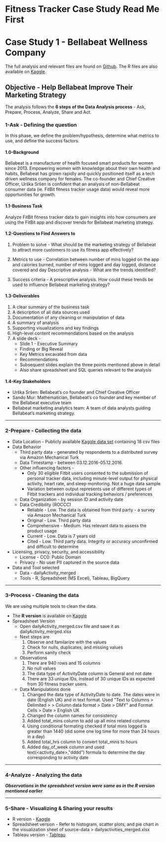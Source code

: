 # Fitness Tracker Case Study Read Me First
# Case Study 1 - Bellabeat Wellness Company
The full analysis and relevant files are found on [Github](https://github.com/deep-thinks-tech/data-analytics-case-studies/tree/main/001.fitness-app-case-study). The R files are also available on [Kaggle](https://www.kaggle.com/code/deepajc/fitness-tracker-case-study-in-r).

## Objective - Help Bellabeat Improve Their Marketing Strategy

The analysis follows the **6 steps of the Data Analysis process** - Ask, Prepare, Process, Analyze, Share and Act.

### 1-Ask - Defining the question
In this phase, we define the problem/hypothesis, determine what metrics to use, and define the success factors.

#### 1.0-Background

Bellabeat is a manufacturer of health focused smart products for women since 2013. Empowering women with knowledge about their own health and habits, Bellabeat has grown rapidly and quickly positioned itself as a tech driven wellness company for females.
The co-founder and Chief Creative Officer, Urška Sršen is confident that an analysis of non-Bellabeat consumer data (ie. FitBit fitness tracker usage data) would reveal more opportunities for growth.

#### 1.1-Business Task

Analyze FitBit fitness tracker data to gain insights into how consumers are using the FitBit app and discover trends for Bellabeat marketing strategy.

#### 1.2-Questions to Find Answers to

1. Problem to solve - What should be the marketing strategy of Bellabeat to attract more customers to use its fitness app effectively?

2. Metrics to use - Correlation between number of mins logged on the app and calories burned, number of mins logged and day logged, distance covered and day
Descriptive analysis - What are the trends identified?

3. Success criteria - A prescriptive analysis. How could these trends be used to influence Bellabeat marketing strategy?

#### 1.3-Deliverables
1. A clear summary of the business task
2. A description of all data sources used
3. Documentation of any cleaning or manipulation of data
4. A summary of analysis
5. Supporting visualizations and key findings
6. High-level content recommendations based on the analysis
7. A slide deck -
   + Slide 1 - Executive Summary
   + Finding or Big Reveal
   + Key Metrics excavated from data
   + Recommendations
   + Subsequent slides explain the three points mentioned above in detail
   + Also share spreadsheet and SQL queries relevant to the analysis

#### 1.4-Key Stakeholders
* Urška Sršen: Bellabeat’s co founder and Chief Creative Officer
* Sando Mur: Mathematician, Bellabeat’s co founder and key member of the Bellabeat executive team
* Bellabeat marketing analytics team: A team of data analysts guiding Bellabeat’s marketing strategy.

---


### 2-Prepare - Collecting the data
* Data Location - Publicly available [Kaggle data set](https://www.kaggle.com/datasets/arashnic/fitbit) containing 18 csv files
* Data Behavior
  + Third party data - generated by respondents to a distributed survey via Amazon Mechanical Turk 
  + Data Timestamp - between 03.12.2016-05.12.2016. 
  + Other influencing factors -
    + Only 30 eligible Fitbit users consented to the submission of personal tracker data, including minute-level output for physical activity, heart rate, and sleep monitoring. Not a huge data sample
    + Variation between output represents use of different types of Fitbit trackers and individual tracking behaviors / preferences
  + Data Organization - by session ID and activity date
  + Data Credibility (ROCCC)
    + Reliable - Low. The data is obtained from third party - a survey  via Amazon Mechanical Turk
    + Original - Low. Third party data
    + Comprehensive - Medium. Has relevant data to assess the product usage
    + Current - Low. Data is 7 years old
    + Cited - Low. Third party data. Integrity or accuracy unconfirmed and difficult to determine
* Licensing, privacy, security, and accessibility
  + License - CC0: Public Domain
  + Privacy - No user PII captured in the source data
* Data and Tool selected
  + Data - dailyActivity_merged
  + Tools - R, Spreadsheet (MS Excel), Tableau, BigQuery

---

### 3-Process - Cleaning the data

We are using multiple tools to clean the data.
* The **R version** is available on [Kaggle](https://www.kaggle.com/code/deepajc/fitness-tracker-case-study-in-r)
* Spreadsheet Version
    + Open dailyActivity_merged.csv file and save it as dailyActivity_merged.xlsx
    + Next steps are
        1. Observe and familarize with the values 
        2. Check for nulls, duplicates, and missing values
        3. Perform sanity check
    + Observations
        1. There are 940 rows and 15 columns
        2. No null values
        3. The data type of ActivityDate column is General and not date
        4. There are 33 unique IDs, instead of 30 unique IDs as expected from 30 fitness tracker users.
    + Data Manipulations done
        1. Changed the data type of ActivityDate to date. The dates were in date (English UK) and in text format. Used "Text to Columns > Delimited > > Column data format > Date > DMY" and Format Cells > Date > English UK
        2. Changed the column names for consistency
        3. Added total_mins column to add up all mins related columns
        4. Using conditional formating checked if total mins logged is greater than 1440 (did some one log time for more than 24 hours in a day)
        5. Added total_hrs column to convert total_mins to hours
        6. Added day_of_week column and used text(<activity_date>,"dddd") formula to determine the day corresponding to activity date
  
---
### 4-Analyze - Analyzing the data

  ***Observations in the spreadsheet version were same as in the R version mentioned earlier***

---

### 5-Share - Visualizing & Sharing your results

* R version - [Kaggle](https://www.kaggle.com/code/deepajc/fitness-tracker-case-study-in-r)
* Spreadsheet version - Refer to histogram, scatter plots, and pie chart in the visualization sheet of source-data > dailyactivities_merged.xlsx
* Tableau version - [Tableau](https://public.tableau.com/app/profile/deepa.r8394/viz/FitnessTrackerAnalysis_16897507840290/FitnessTrackerAnalysis#1)


